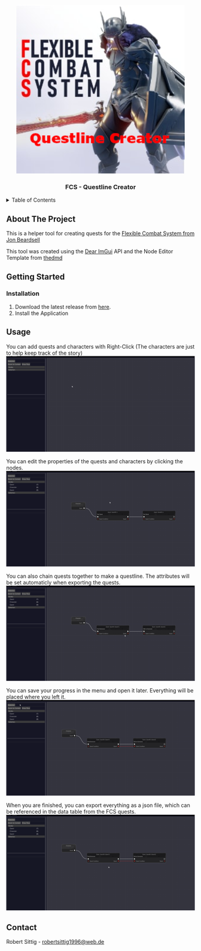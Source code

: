 <div id="top"></div>

<!-- PROJECT LOGO -->
<br />
<div align="center">
  <a href="https://github.com/othneildrew/Best-README-Template">
    <img src="data/Questline_Creator_for_FCS.png" alt="Logo" width="450" height="450">
  </a>

  <h3 align="center">FCS - Questline Creator</h3>
</div>

<!-- TABLE OF CONTENTS -->
<details>
  <summary>Table of Contents</summary>
  <ol>
    <li>
      <a href="#about-the-project">About The Project</a>
    </li>
    <li>
      <a href="#getting-started">Getting Started</a>
      <ul>
        <li><a href="#installation">Installation</a></li>
      </ul>
    </li>
    <li><a href="#usage">Usage</a></li>
    <li><a href="#contact">Contact</a></li>
  </ol>
</details>



<!-- ABOUT THE PROJECT -->
## About The Project

This is a helper tool for creating quests for the [Flexible Combat System from Jon Beardsell](https://www.unrealengine.com/marketplace/en-US/product/flexible-combat-system-01)

This tool was created using the [Dear ImGui](https://github.com/ocornut/imgui) API and the Node Editor Template from [thedmd](https://github.com/thedmd/imgui-node-editor)

<!-- GETTING STARTED -->
## Getting Started

### Installation

1. Download the latest release from [here](https://github.com/Sittlon/Questline_Creator_for_FCS/releases).
2. Install the Application

<!-- USAGE EXAMPLES -->
## Usage

You can add quests and characters with Right-Click (The characters are just to help keep track of the story)
![](https://github.com/Sittlon/Questline_Creator_for_FCS/blob/master/gifs/createQuests.gif)

You can edit the properties of the quests and characters by clicking the nodes.
![](https://github.com/Sittlon/Questline_Creator_for_FCS/blob/master/gifs/ChangeQuestProperties.gif)

You can also chain quests together to make a questline. The attributes will be set automaticly when exporting the quests.
![](https://github.com/Sittlon/Questline_Creator_for_FCS/blob/master/gifs/ChainQuest.gif)

You can save your progress in the menu and open it later. Everything will be placed where you left it.
![](https://github.com/Sittlon/Questline_Creator_for_FCS/blob/master/gifs/Menu.gif)

When you are finished, you can export everything as a json file, which can be referenced in the data table from the FCS quests.
![](https://github.com/Sittlon/Questline_Creator_for_FCS/blob/master/gifs/ExportToUE.gif)


<!-- CONTACT -->
## Contact

Robert Sittig - robertsittig1996@web.de